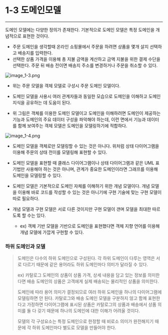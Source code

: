 # 1-3 도메인모델

---

도메인 모델에는 다양한 정의가 존재한다. 기본적으로 도메인 모델은 특정 도메인을 개념적으로 표현한 것이다.
 - 주문 도메인을 생각할때 온라인 쇼핑몰에서 주문을 하려면 상품을 몇개 살지 선택하고 배송지를 입력한다.
 - 선택한 상품 가격을 이용해 총 지불 금액을 계산하고 금액 지불을 위한 결제 수단을 선택한다. 주문 뒤 배송 전이면 배송지 주소를 변경하거나 주문을 취소할 수 있다.


![image_1-3.png](image%2Fimage_1-3.png)

- 위는 주문 모델을 객체 모델로 구성시 주문 도메인 모델이다.
- 도메인 모델을 사용시 여러 관계자들과 동일한 모습으로 도메인을 이해하고 도메인 지식을 공유하는 데 도움이 된다.

 - 위 그림은 객체를 이용한 도메인 모델이고 도메인을 이해하려면 도메인이 제공하는 기능과 도메인의 주요 데이터 구성을 파악해야 하는데, 이런 면에서 기능과 데이터를 함께 보여주는 객체 모델은 도메인을 모델링하기에 적합하다.

![image_1-4.png](image%2Fimage_1-4.png)

- 도메인 모델을 객체로만 모델링할 수 있는 것은 아니다. 위처럼 상태 다이어그램을 이용해 주문의 상태 전이를 모델링해 표현할 수 있다.

- 도메인 모델을 표현할 때 클래스 다이어그램이나 상태 다이어그램과 같은 UML 표기법만 사용해야 하는 것은 아니며, 관계가 중요한 도메인이라면 그래프를 이용해 도메인을 모델링할 수 있다.
- 도메인 모델은 기본적으로 도메인 자체를 이해하기 위한 개념 모델이다. 개념 모델을 이용해 바로 코드를 작성할 수 있는 것은 아니기에 구현 기술에 맞는 구현 모델이 따로 필요하다.
- 개념 모델과 구현 모델은 서로 다른 것이지만 구현 모델이 갠며 모델을 최대한 따르도록 할 수는 있다.
  - ex) 객체 기반 모델을 기반으로 도메인을 표현했다면 객체 지향 언어를 이용해 개념 모델에 가깝게 구현할 수 있다.

### 하위 도메인과 모델
> 도메인은 다수의 하위 도메인으로 구성된다. 각 하위 도메인이 다루는 영역은 서로 다르기 때문에 같은 용어라도 하위 도메인마다 의미가 달라질 수 있다.
> 
> ex) 카탈로그 도메인의 상품이 상품 가격, 상세 내용을 담고 있는 정보를 의미한다면 배송 도메인의 상품은 고객에게 실제 배송되는 물리적인 상품을 의미한다.
> 
> 도메인에 따라 용어 의미가 결정되므로 여러 하위 도메인을 하나의 다이어그램에 모델링하면 안 된다. 카탈로그와 배송 도메인 모델을 구분하지 않고 함께 표현한다고 가정하면 다이어그램에 표시된 상품은 카탈로그의 상품과 배송에서 상품 의미를 둘 다 갖기 때문에 하나의 도메인에 대한 이해가 어려울 것이다.
> 
> 모델의 각 구성요소는 특정 도메인으로 한정할 때 비로소 의미가 완전해지기 때문에 각 하위 도메인마다 별도로 모델을 만들어야 한다.




